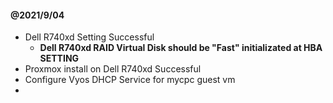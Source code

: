 #### @2021/9/04
* Dell R740xd Setting Successful
  * **Dell R740xd RAID Virtual Disk should be "Fast" initializated at HBA SETTING**
* Proxmox install on Dell R740xd Successful
* Configure Vyos DHCP Service for mycpc guest vm
* 
